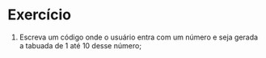 # Exercício
1. Escreva um código onde o usuário entra com um número e seja gerada a tabuada de 1 até 10 desse número;

